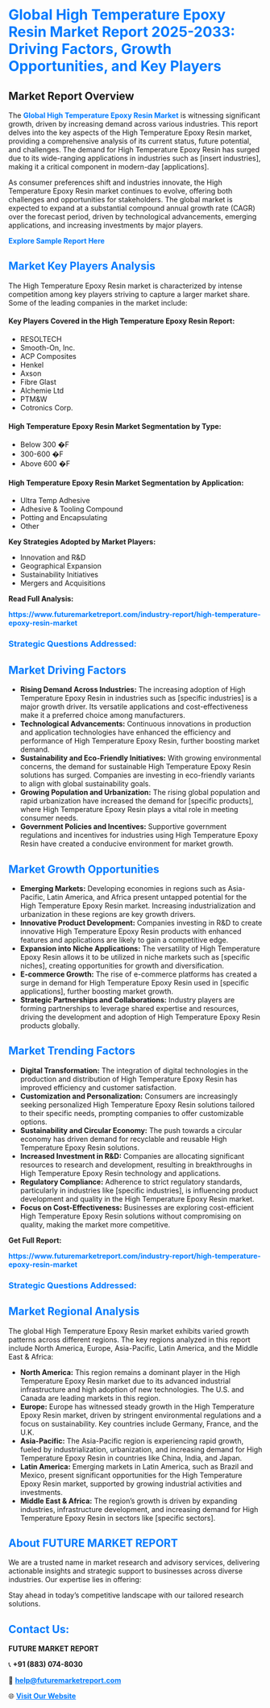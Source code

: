 <h1 style="color: #007BFF;">Global High Temperature Epoxy Resin Market Report 2025-2033: Driving Factors, Growth Opportunities, and Key Players</h1>

<section id="overview">
<h2>Market Report Overview</h2>
<p>The <a href="https://www.futuremarketreport.com/industry-report/high-temperature-epoxy-resin-market" style="color: #007BFF; text-decoration: none;"><strong>Global High Temperature Epoxy Resin Market</strong></a> is witnessing significant growth, driven by increasing demand across various industries. This report delves into the key aspects of the High Temperature Epoxy Resin market, providing a comprehensive analysis of its current status, future potential, and challenges. The demand for High Temperature Epoxy Resin has surged due to its wide-ranging applications in industries such as [insert industries], making it a critical component in modern-day [applications].</p>
<p>As consumer preferences shift and industries innovate, the High Temperature Epoxy Resin market continues to evolve, offering both challenges and opportunities for stakeholders. The global market is expected to expand at a substantial compound annual growth rate (CAGR) over the forecast period, driven by technological advancements, emerging applications, and increasing investments by major players.</p>
</section>

<section id="overview">
<p><a href="https://www.futuremarketreport.com/request-sample/reportId=114739" style="color: #007BFF; text-decoration: none;"><strong>Explore Sample Report Here</strong></a></p>
</section>

<section id="key-players">
<h2 style="color: #007BFF;">Market Key Players Analysis</h2>
<p>The High Temperature Epoxy Resin market is characterized by intense competition among key players striving to capture a larger market share. Some of the leading companies in the market include:</p>
<h4>Key Players Covered in the High Temperature Epoxy Resin Report:</h4>
<ul><li>RESOLTECH</li><li>Smooth-On, Inc.</li><li>ACP Composites</li><li>Henkel</li><li>Axson</li><li>Fibre Glast</li><li>Alchemie Ltd</li><li>PTM&amp;W</li><li>Cotronics Corp.</li></ul>
<h4>High Temperature Epoxy Resin Market Segmentation by Type:</h4>
<ul><li>Below 300 �F</li><li>300-600 �F</li><li>Above 600 �F</li></ul>

<h4>High Temperature Epoxy Resin Market Segmentation by Application:</h4>
<ul><li>Ultra Temp Adhesive</li><li>Adhesive &amp; Tooling Compound</li><li>Potting and Encapsulating</li><li>Other</li></ul>
<p><strong>Key Strategies Adopted by Market Players:</strong></p>
<ul>
<li>Innovation and R&D</li>
<li>Geographical Expansion</li>
<li>Sustainability Initiatives</li>
<li>Mergers and Acquisitions</li>
</ul>
</section>

<section>
<p><strong>Read Full Analysis: </strong></p><a href="https://www.futuremarketreport.com/industry-report/high-temperature-epoxy-resin-market" style="color: #007BFF; text-decoration: none;"><strong>https://www.futuremarketreport.com/industry-report/high-temperature-epoxy-resin-market</strong></a>
<h3 style="color: #007BFF;">Strategic Questions Addressed:</h3>
</section>

<section id="driving-factors">
<h2 style="color: #007BFF;">Market Driving Factors</h2>
<ul>
<li><strong>Rising Demand Across Industries:</strong> The increasing adoption of High Temperature Epoxy Resin in industries such as [specific industries] is a major growth driver. Its versatile applications and cost-effectiveness make it a preferred choice among manufacturers.</li>
<li><strong>Technological Advancements:</strong> Continuous innovations in production and application technologies have enhanced the efficiency and performance of High Temperature Epoxy Resin, further boosting market demand.</li>
<li><strong>Sustainability and Eco-Friendly Initiatives:</strong> With growing environmental concerns, the demand for sustainable High Temperature Epoxy Resin solutions has surged. Companies are investing in eco-friendly variants to align with global sustainability goals.</li>
<li><strong>Growing Population and Urbanization:</strong> The rising global population and rapid urbanization have increased the demand for [specific products], where High Temperature Epoxy Resin plays a vital role in meeting consumer needs.</li>
<li><strong>Government Policies and Incentives:</strong> Supportive government regulations and incentives for industries using High Temperature Epoxy Resin have created a conducive environment for market growth.</li>
</ul>
</section>

<section id="growth-opportunities">
<h2 style="color: #007BFF;">Market Growth Opportunities</h2>
<ul>
<li><strong>Emerging Markets:</strong> Developing economies in regions such as Asia-Pacific, Latin America, and Africa present untapped potential for the High Temperature Epoxy Resin market. Increasing industrialization and urbanization in these regions are key growth drivers.</li>
<li><strong>Innovative Product Development:</strong> Companies investing in R&D to create innovative High Temperature Epoxy Resin products with enhanced features and applications are likely to gain a competitive edge.</li>
<li><strong>Expansion into Niche Applications:</strong> The versatility of High Temperature Epoxy Resin allows it to be utilized in niche markets such as [specific niches], creating opportunities for growth and diversification.</li>
<li><strong>E-commerce Growth:</strong> The rise of e-commerce platforms has created a surge in demand for High Temperature Epoxy Resin used in [specific applications], further boosting market growth.</li>
<li><strong>Strategic Partnerships and Collaborations:</strong> Industry players are forming partnerships to leverage shared expertise and resources, driving the development and adoption of High Temperature Epoxy Resin products globally.</li>
</ul>
</section>

<section id="trending-factors">
<h2 style="color: #007BFF;">Market Trending Factors</h2>
<ul>
<li><strong>Digital Transformation:</strong> The integration of digital technologies in the production and distribution of High Temperature Epoxy Resin has improved efficiency and customer satisfaction.</li>
<li><strong>Customization and Personalization:</strong> Consumers are increasingly seeking personalized High Temperature Epoxy Resin solutions tailored to their specific needs, prompting companies to offer customizable options.</li>
<li><strong>Sustainability and Circular Economy:</strong> The push towards a circular economy has driven demand for recyclable and reusable High Temperature Epoxy Resin solutions.</li>
<li><strong>Increased Investment in R&D:</strong> Companies are allocating significant resources to research and development, resulting in breakthroughs in High Temperature Epoxy Resin technology and applications.</li>
<li><strong>Regulatory Compliance:</strong> Adherence to strict regulatory standards, particularly in industries like [specific industries], is influencing product development and quality in the High Temperature Epoxy Resin market.</li>
<li><strong>Focus on Cost-Effectiveness:</strong> Businesses are exploring cost-efficient High Temperature Epoxy Resin solutions without compromising on quality, making the market more competitive.</li>
</ul>
</section>

<section>
<p><strong>Get Full Report: </strong></p><a href="https://www.futuremarketreport.com/industry-report/high-temperature-epoxy-resin-market" style="color: #007BFF; text-decoration: none;"><strong>https://www.futuremarketreport.com/industry-report/high-temperature-epoxy-resin-market</strong></a>
<h3 style="color: #007BFF;">Strategic Questions Addressed:</h3>
</section>


<section id="regional-analysis">
<h2 style="color: #007BFF;">Market Regional Analysis</h2>
<p>The global High Temperature Epoxy Resin market exhibits varied growth patterns across different regions. The key regions analyzed in this report include North America, Europe, Asia-Pacific, Latin America, and the Middle East & Africa:</p>
<ul>
<li><strong>North America:</strong> This region remains a dominant player in the High Temperature Epoxy Resin market due to its advanced industrial infrastructure and high adoption of new technologies. The U.S. and Canada are leading markets in this region.</li>
<li><strong>Europe:</strong> Europe has witnessed steady growth in the High Temperature Epoxy Resin market, driven by stringent environmental regulations and a focus on sustainability. Key countries include Germany, France, and the U.K.</li>
<li><strong>Asia-Pacific:</strong> The Asia-Pacific region is experiencing rapid growth, fueled by industrialization, urbanization, and increasing demand for High Temperature Epoxy Resin in countries like China, India, and Japan.</li>
<li><strong>Latin America:</strong> Emerging markets in Latin America, such as Brazil and Mexico, present significant opportunities for the High Temperature Epoxy Resin market, supported by growing industrial activities and investments.</li>
<li><strong>Middle East & Africa:</strong> The region’s growth is driven by expanding industries, infrastructure development, and increasing demand for High Temperature Epoxy Resin in sectors like [specific sectors].</li>
</ul>
</section>

<footer>
<h2 style="color: #007BFF;">About FUTURE MARKET REPORT</h2>
<p>We are a trusted name in market research and advisory services, delivering actionable insights and strategic support to businesses across diverse industries. Our expertise lies in offering:</p>

<p>Stay ahead in today’s competitive landscape with our tailored research solutions.</p>

<h2 style="color: #007BFF;">Contact Us:</h2>
<p><strong>FUTURE MARKET REPORT</strong></p>
<p>📞 <strong>+91 (883) 074-8030</strong></p>
<p>📧 <strong><a href="mailto:help@futuremarketreport.com" style="color: #007BFF;">help@futuremarketreport.com</a></strong></p>
<p>🌐 <strong><a href="https://www.futuremarketreport.com/" style="color: #007BFF;">Visit Our Website</a></strong></p>
</footer>